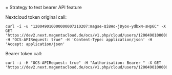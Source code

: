 = Strategy to test bearer API feature

Nextcloud token original call:
```
curl -i -u "120049010000000007210207:magse-Qi8Ho-jDyox-ydbxN-sHp6C" -X GET 'https://dev2.next.magentacloud.de/ocs/v1.php/cloud/users/120049010000000007210207' -H "OCS-APIRequest: true" -H 'Content-Type: application/json' -H 'Accept: application/json'
```

Bearer token call:
```
curl -i -H "OCS-APIRequest: true" -H "Authorisation: Bearer " -X GET 'https://dev2.next.magentacloud.de/ocs/v1.php/cloud/users/120049010000000007210207/' 
```
